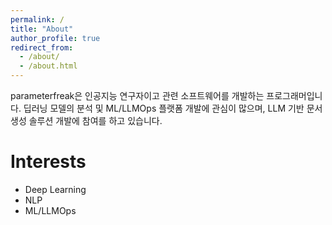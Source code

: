 ```yaml
---
permalink: /
title: "About"
author_profile: true
redirect_from: 
  - /about/
  - /about.html
---
```


parameterfreak은 인공지능 연구자이고 관련 소프트웨어를 개발하는 프로그래머입니다.
딥러닝 모델의 분석 및 ML/LLMOps 플랫폼 개발에 관심이 많으며, LLM 기반 문서 생성 솔루션 개발에 참여를 하고 있습니다. 

# Interests
* Deep Learning
* NLP
* ML/LLMOps